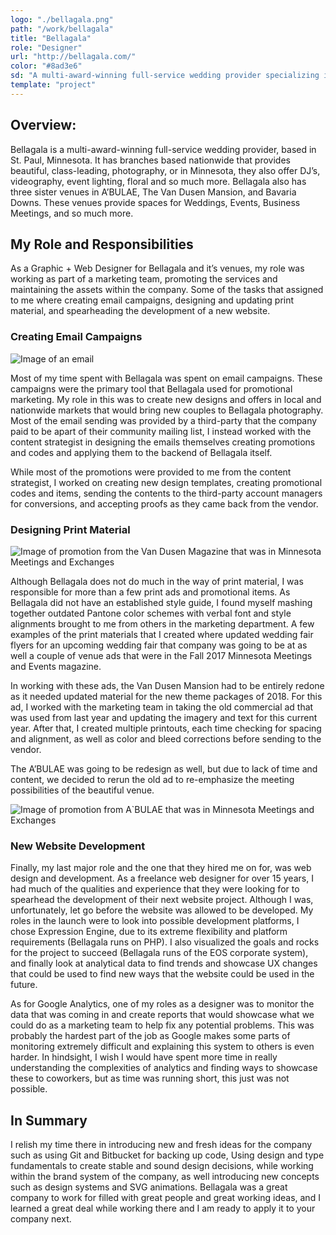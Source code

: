 ```yaml
---
logo: "./bellagala.png"
path: "/work/bellagala"
title: "Bellagala"
role: "Designer"
url: "http://bellagala.com/"
color: "#8ad3e6"
sd: "A multi-award-winning full-service wedding provider specializing in Photography, DJ's, Videography, and more."
template: "project"
---
```


## Overview:

Bellagala is a multi-award-winning full-service wedding provider, based in St. Paul, Minnesota. It has branches based nationwide that provides beautiful, class-leading, photography, or in Minnesota, they also offer DJ’s, videography, event lighting, floral and so much more. Bellagala also has three sister venues in A’BULAE, The Van Dusen Mansion, and Bavaria Downs. These venues provide spaces for Weddings, Events, Business Meetings, and so much more.

## My Role and Responsibilities

As a Graphic + Web Designer for Bellagala and it’s venues, my role was working as part of a marketing team, promoting the services and maintaining the assets within the company. Some of the tasks that assigned to me where creating email campaigns, designing and updating print material, and spearheading the development of a new website.

### Creating Email Campaigns

![Image of an email](./Kansas-City-knot-9-6-185.jpg)

Most of my time spent with Bellagala was spent on email campaigns. These campaigns were the primary tool that Bellagala used for promotional marketing. My role in this was to create new designs and offers in local and nationwide markets that would bring new couples to Bellagala photography. Most of the email sending was provided by a third-party that the company paid to be apart of their community mailing list, I instead worked with the content strategist in designing the emails themselves creating promotions and codes and applying them to the backend of Bellagala itself.

While most of the promotions were provided to me from the content strategist, I worked on creating new design templates, creating promotional codes and items, sending the contents to the third-party account managers for conversions, and accepting proofs as they came back from the vendor.

### Designing Print Material

![Image of promotion from the Van Dusen Magazine that was in Minnesota Meetings and Exchanges](./VDM.jpg)

Although Bellagala does not do much in the way of print material, I was responsible for more than a few print ads and promotional items. As Bellagala did not have an established style guide, I found myself mashing together outdated Pantone color schemes with verbal font and style alignments brought to me from others in the marketing department. A few examples of the print materials that I created where updated wedding fair flyers for an upcoming wedding fair that company was going to be at as well a couple of venue ads that were in the Fall 2017 Minnesota Meetings and Events magazine.

In working with these ads, the Van Dusen Mansion had to be entirely redone as it needed updated material for the new theme packages of 2018. For this ad, I worked with the marketing team in taking the old commercial ad that was used from last year and updating the imagery and text for this current year. After that, I created multiple printouts, each time checking for spacing and alignment, as well as color and bleed corrections before sending to the vendor.

The A’BULAE was going to be redesign as well, but due to lack of time and content, we decided to rerun the old ad to re-emphasize the meeting possibilities of the beautiful venue.

![Image of promotion from A`BULAE that was in Minnesota Meetings and Exchanges](./AB.jpg)

### New Website Development

Finally, my last major role and the one that they hired me on for, was web design and development. As a freelance web designer for over 15 years, I had much of the qualities and experience that they were looking for to spearhead the development of their next website project. Although I was, unfortunately, let go before the website was allowed to be developed. My roles in the launch were to look into possible development platforms, I chose Expression Engine, due to its extreme flexibility and platform requirements (Bellagala runs on PHP). I also visualized the goals and rocks for the project to succeed (Bellagala runs of the EOS corporate system), and finally look at analytical data to find trends and showcase UX changes that could be used to find new ways that the website could be used in the future.

As for Google Analytics, one of my roles as a designer was to monitor the data that was coming in and create reports that would showcase what we could do as a marketing team to help fix any potential problems. This was probably the hardest part of the job as Google makes some parts of monitoring extremely difficult and explaining this system to others is even harder. In hindsight, I wish I would have spent more time in really understanding the complexities of analytics and finding ways to showcase these to coworkers, but as time was running short, this just was not possible.

## In Summary

I relish my time there in introducing new and fresh ideas for the company such as using Git and Bitbucket for backing up code, Using design and type fundamentals to create stable and sound design decisions, while working within the brand system of the company, as well introducing new concepts such as design systems and SVG animations. Bellagala was a great company to work for filled with great people and great working ideas, and I learned a great deal while working there and I am ready to apply it to your company next.
